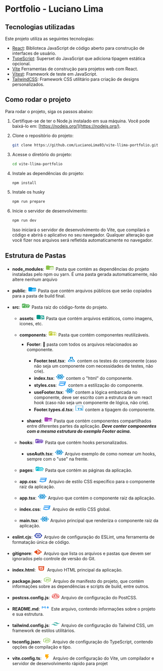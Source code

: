 # Portfolio - Luciano Lima

## Tecnologias utilizadas

Este projeto utiliza as seguintes tecnologias:

- [React](https://reactjs.org/): Biblioteca JavaScript de código aberto para construção de interfaces de usuário.
- [TypeScript](https://www.typescriptlang.org/): Superset do JavaScript que adiciona tipagem estática opcional.
- [Vite](https://vitejs.dev/) Ferramentas de construção para projetos web com React.
- [Vitest](https://vitest.dev/): Framework de teste em JavaScript.
- [TailwindCSS](https://tailwindcss.com/): Framework CSS utilitário para criação de designs personalizados.

## Como rodar o projeto

Para rodar o projeto, siga os passos abaixo:

1. Certifique-se de ter o Node.js instalado em sua máquina. Você pode baixá-lo em: [https://nodejs.org/](https://nodejs.org/).

2. Clone o repositório do projeto:

   ```bash
   git clone https://github.com/LucianoLima93/vite-llima-portfolio.git
   ```

3. Acesse o diretório do projeto:

   ```bash
   cd vite-llima-portfolio
   ```

4. Instale as dependências do projeto:

   ```bash
   npm install
   ```

5. Instale os husky

   ```bash
   npm run prepare
   ```

6. Inicie o servidor de desenvolvimento:

   ```bash
   npm run dev
   ```

   Isso iniciará o servidor de desenvolvimento do Vite, que compilará o código e abrirá o aplicativo no seu navegador. Qualquer alteração que você fizer nos arquivos será refletida automaticamente no navegador.

## Estrutura de Pastas

- **node_modules**: <img src="src/assets/icons/node_modules.svg" alt="Alt text" width="30" height="20" >
  Pasta que contém as dependências do projeto instaladas pelo npm ou yarn. É uma pasta gerada automaticamente, não altere nenhum arquivo
- **public**: <img src="src/assets/icons/public.svg" alt="Alt text" width="30" height="20" > Pasta que contém arquivos públicos que serão copiados para a pasta de build final.
- **src**: <img src="src/assets/icons/src.svg" alt="Alt text" width="30" height="20" > Pasta raiz do código-fonte do projeto.

  - **assets**: <img src="src/assets/icons/image.svg" alt="Alt text" width="30" height="20" > Pasta que contém arquivos estáticos, como imagens, icones, etc.
  - **components**: <img src="src/assets/icons/component.svg" alt="Alt text" width="30" height="20" > Pasta que contém componentes reutilizáveis.

    - **Footer**: 📂 pasta com todos os arquivos relacionados ao componente.

      - **Footer.test.tsx**: <img src="src/assets/icons/test.svg" alt="Alt text" width="30" height="20" > contem os testes do componente (caso não seja um componente com necessidades de testes, não crie).
      - **index.tsx**: <img src="src/assets/icons/react.svg" alt="Alt text" width="30" height="20" > contem o "html" do componente.
      - **styles.css**: <img src="src/assets/icons/css.svg" alt="Alt text" width="30" height="20" > contem a estilização do componente.
      - **useFooter.tsx**: <img src="src/assets/icons/react.svg" alt="Alt text" width="30" height="20" > contem a lógica embarcada no componente, deve ser escrito com a estrutura de um react hook (caso não seja um componente de lógica, não crie).
      - **Footer.types.d.tsx**: <img src="src/assets/icons/dType.svg" alt="Alt text" width="30" height="20" > contem a tipagem do componente.

    - **shared**: <img src="src/assets/icons/shared.svg" alt="Alt text" width="30" height="20" > Pasta que contém componentes compartilhados entre diferentes partes da aplicação. **_Deve conter componentes com a mesma estrutura do exemplo Footer acima._**

  - **hooks**: <img src="src/assets/icons/hooks.svg" alt="Alt text" width="30" height="20" > Pasta que contém hooks personalizados.
    - **useAuth.tsx**: <img src="src/assets/icons/react.svg" alt="Alt text" width="30" height="20" > Arquivo exemplo de como nomear um hooks, sempre com o "use" na frente.
  - **pages**: <img src="src/assets/icons/folder-react-components-open.svg" alt="Alt text" width="30" height="20" > Pasta que contém as páginas da aplicação.
  - **app.css**: <img src="src/assets/icons/css.svg" alt="Alt text" width="30" height="20" > Arquivo de estilo CSS específico para o componente raiz da aplicação.
  - **app.tsx**: <img src="src/assets/icons/react.svg" alt="Alt text" width="30" height="20" > Arquivo que contém o componente raiz da aplicação.
  - **index.css**: <img src="src/assets/icons/css.svg" alt="Alt text" width="30" height="20" > Arquivo de estilo CSS global.
  - **main.tsx**: <img src="src/assets/icons/react.svg" alt="Alt text" width="30" height="20" > Arquivo principal que renderiza o componente raiz da aplicação.

- **eslint.cjs**: <img src="src/assets/icons/lint.svg" alt="Alt text" width="30" height="20" > Arquivo de configuração do ESLint, uma ferramenta de formatação única de código.
- **gitignore**: <img src="src/assets/icons/git.svg" alt="Alt text" width="30" height="20" > Arquivo que lista os arquivos e pastas que devem ser ignorados pelo controle de versão do Git.
- **index.html**: <img src="src/assets/icons/html.svg" alt="Alt text" width="30" height="20" > Arquivo HTML principal da aplicação.
- **package.json**: <img src="src/assets/icons/nodejs.svg" alt="Alt text" width="30" height="20" > Arquivo de manifesto do projeto, que contém informações sobre as dependências e scripts de build, entre outros.
- **postcss.config.js**: <img src="src/assets/icons/postcss.svg" alt="Alt text" width="30" height="20" > Arquivo de configuração do PostCSS.
- **README.md**: <img src="src/assets/icons/markdown.svg" alt="Alt text" width="30" height="20" > Este arquivo, contendo informações sobre o projeto e sua estrutura.
- **tailwind.config.js**: <img src="src/assets/icons/tailwindcss.svg" alt="Alt text" width="30" height="20" > Arquivo de configuração do Tailwind CSS, um framework de estilos utilitários.
- **tsconfig.json**: <img src="src/assets/icons/nodejs.svg" alt="Alt text" width="30" height="20" > Arquivo de configuração do TypeScript, contendo opções de compilação e tipo.
- **vite.config.ts**: <img src="src/assets/icons/vite.svg" alt="Alt text" width="30" height="20" > Arquivo de configuração do Vite, um compilador e servidor de desenvolvimento rápido para projet
